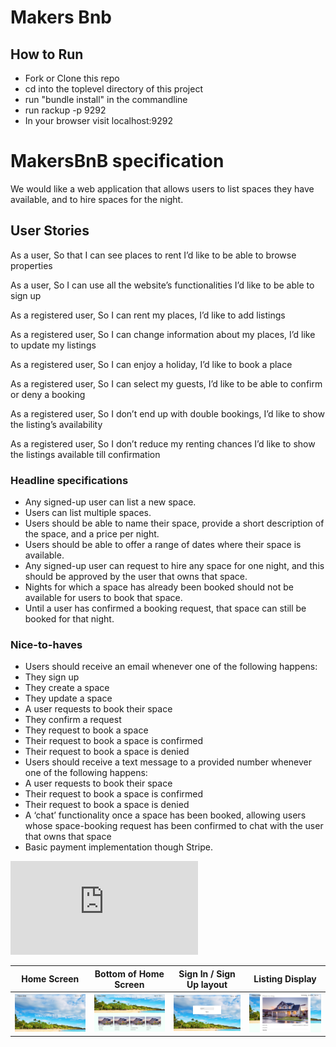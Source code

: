 # Makers Bnb

## How to Run

- Fork or Clone this repo
- cd into the toplevel directory of this project
- run "bundle install" in the commandline
- run rackup -p 9292
- In your browser visit localhost:9292

# MakersBnB specification

We would like a web application that allows users to list spaces they have available, and to hire spaces for the night.

## User Stories

As a user,
So that I can see places to rent
I’d like to be able to browse properties

As a user,
So I can use all the website’s functionalities
I’d like to be able to sign up

As a registered user,
So I can rent my places,
I’d like to add listings

As a registered user,
So I can change information about my places,
I’d like to update my listings

As a registered user,
So I can enjoy a holiday,
I’d like to book a place

As a registered user,
So I can select my guests,
I’d like to be able to confirm or deny a booking

As a registered user,
So I don’t end up with double bookings,
I’d like to show the listing’s availability

As a registered user,
So I don’t reduce my renting chances
I’d like to show the listings available till confirmation

### Headline specifications

- Any signed-up user can list a new space.
- Users can list multiple spaces.
- Users should be able to name their space, provide a short description of the space, and a price per night.
- Users should be able to offer a range of dates where their space is available.
- Any signed-up user can request to hire any space for one night, and this should be approved by the user that owns that space.
- Nights for which a space has already been booked should not be available for users to book that space.
- Until a user has confirmed a booking request, that space can still be booked for that night.

### Nice-to-haves

- Users should receive an email whenever one of the following happens:
- They sign up
- They create a space
- They update a space
- A user requests to book their space
- They confirm a request
- They request to book a space
- Their request to book a space is confirmed
- Their request to book a space is denied
- Users should receive a text message to a provided number whenever one of the following happens:
- A user requests to book their space
- Their request to book a space is confirmed
- Their request to book a space is denied
- A ‘chat’ functionality once a space has been booked, allowing users whose space-booking request has been confirmed to chat with the user that owns that space
- Basic payment implementation though Stripe.

![Tracking pixel](https://githubanalytics.herokuapp.com/course/makersbnb/specification_and_mockups.md)

|                        Home Screen                         |                    Bottom of Home Screen                     |                Sign In / Sign Up layout                |                        Listing Display                         |
| :--------------------------------------------------------: | :----------------------------------------------------------: | :----------------------------------------------------: | :------------------------------------------------------------: |
| ![alt text](./public/images/readme_images/home_screen.png) | ![alt text](./public/images/readme_images/home_listings.png) | ![alt text](./public/images/readme_images/sign_in.png) | ![alt text](./public/images/readme_images/listing_display.png) |
